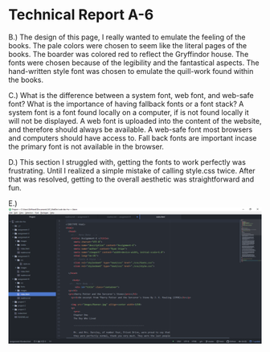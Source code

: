 # Technical Report A-6

B.) The design of this page, I really wanted to emulate the feeling of the books. The pale colors were chosen to seem like the literal pages of the books. The boarder was colored red to reflect the Gryffindor house. The fonts were chosen because of the legibility and the fantastical aspects. The hand-written style font was chosen to emulate the quill-work found within the books.

C.) What is the difference between a system font, web font, and web-safe font? What is the importance of having fallback fonts or a font stack?
A system font is a font found locally on a computer, if is not found locally it will not be displayed. A web font is uploaded into the content of the website, and therefore should always be available. A web-safe font most browsers and computers should have access to. Fall back fonts are important incase the primary font is not available in the browser.

D.) This section I struggled with, getting the fonts to work perfectly was frustrating. Until I realized a simple mistake of calling style.css twice. After that was resolved, getting to the overall aesthetic was straightforward and fun.

E.)
![Capture](./images/Capture.PNG)
